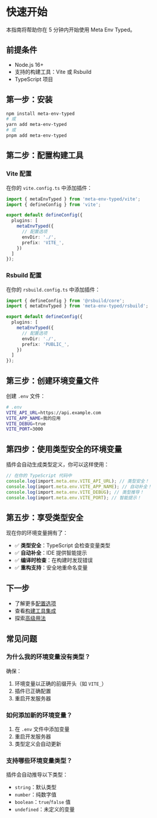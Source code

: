 # 快速开始

本指南将帮助你在 5 分钟内开始使用 Meta Env Typed。

## 前提条件

- Node.js 16+
- 支持的构建工具：Vite 或 Rsbuild
- TypeScript 项目

## 第一步：安装

```bash
npm install meta-env-typed
# 或
yarn add meta-env-typed
# 或
pnpm add meta-env-typed
```

## 第二步：配置构建工具

### Vite 配置

在你的 `vite.config.ts` 中添加插件：

```typescript
import { metaEnvTyped } from 'meta-env-typed/vite';
import { defineConfig } from 'vite';

export default defineConfig({
  plugins: [
    metaEnvTyped({
      // 配置选项
      envDir: './',
      prefix: 'VITE_',
    })
  ]
});
```

### Rsbuild 配置

在你的 `rsbuild.config.ts` 中添加插件：

```typescript
import { defineConfig } from '@rsbuild/core';
import { metaEnvTyped } from 'meta-env-typed/rsbuild';

export default defineConfig({
  plugins: [
    metaEnvTyped({
      // 配置选项
      envDir: './',
      prefix: 'PUBLIC_',
    })
  ]
});
```

## 第三步：创建环境变量文件

创建 `.env` 文件：

```bash
# .env
VITE_API_URL=https://api.example.com
VITE_APP_NAME=我的应用
VITE_DEBUG=true
VITE_PORT=3000
```

## 第四步：使用类型安全的环境变量

插件会自动生成类型定义，你可以这样使用：

```typescript
// 在你的 TypeScript 代码中
console.log(import.meta.env.VITE_API_URL); // 类型安全！
console.log(import.meta.env.VITE_APP_NAME); // 自动补全！
console.log(import.meta.env.VITE_DEBUG); // 类型推导！
console.log(import.meta.env.VITE_PORT); // 智能提示！
```

## 第五步：享受类型安全

现在你的环境变量拥有了：

- ✅ **类型安全**：TypeScript 会检查变量类型
- ✅ **自动补全**：IDE 提供智能提示
- ✅ **编译时检查**：在构建时发现错误
- ✅ **重构支持**：安全地重命名变量

## 下一步

- 了解更多[配置选项](../configuration/options.md)
- 查看[构建工具集成](../build-tools/vite.md)
- 探索[高级用法](../advanced/custom-templates.md)

## 常见问题

### 为什么我的环境变量没有类型？

确保：

1. 环境变量以正确的前缀开头（如 `VITE_`）
2. 插件已正确配置
3. 重启开发服务器

### 如何添加新的环境变量？

1. 在 `.env` 文件中添加变量
2. 重启开发服务器
3. 类型定义会自动更新

### 支持哪些环境变量类型？

插件会自动推导以下类型：

- `string`：默认类型
- `number`：纯数字值
- `boolean`：`true`/`false` 值
- `undefined`：未定义的变量
